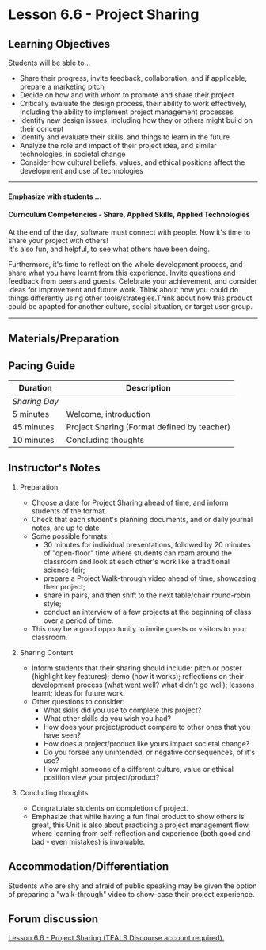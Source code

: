 # Lesson 6.6 - Project Sharing

## Learning Objectives
Students will be able to...
  * Share their progress, invite feedback, collaboration, and if applicable, prepare a marketing pitch
  * Decide on how and with whom to promote and share their project
  * Critically evaluate the design process, their ability to work effectively, including the ability to implement project management processes
  * Identify new design issues, including how they or others might build on their concept
  * Identify and evaluate their skills, and things to learn in the future
  * Analyze the role and impact of their project idea, and similar technologies, in societal change
  * Consider how cultural beliefs, values, and ethical positions affect the development and use of technologies
  
  ---

#### Emphasize with students ...
#### Curriculum Competencies - Share, Applied Skills, Applied Technologies

At the end of the day, software must connect with people.  Now it's time to share your project with others!  
It's also fun, and helpful, to see what others have been doing.  

Furthermore, it's time to reflect on the whole development process, and share what you have learnt from this experience.  Invite questions and feedback from peers and guests.  Celebrate your achievement, and consider ideas for improvement and future work. Think about how you could do things differently using other tools/strategies.Think about how this product could be apapted for another culture, social situation, or target user group. 

---


## Materials/Preparation

## Pacing Guide

| Duration      | Description                                   |
| ------------- | --------------------------------------------- |
| _Sharing Day_   |                                               |
| 5 minutes     | Welcome, introduction |
| 45 minutes    | Project Sharing (Format defined by teacher)                           |
| 10 minutes    | Concluding thoughts                                   |



## Instructor's Notes
1.  Preparation
    - Choose a date for Project Sharing ahead of time, and inform students of the format.
    - Check that each student's planning documents, and or daily journal notes, are up to date
    - Some possible formats:   
        * 30 minutes for individual presentations, followed by 20 minutes of "open-floor" time where students can roam around the classroom and look at each other's work like a traditional science-fair;   
        * prepare a Project Walk-through video ahead of time, showcasing their project; 
        * share in pairs, and then shift to the next table/chair round-robin style;  
        * conduct an interview of a few projects at the beginning of class over a period of time. 
    - This may be a good opportunity to invite guests or visitors to your classroom. 

2.  Sharing Content
    -   Inform students that their sharing should include:  pitch or poster (highlight key features); demo (how it works); reflections on their development process (what went well? what didn't go well);  lessons learnt;  ideas for future work.
    -   Other questions to consider:
         * What skills did you use to complete this project?
         * What other skills do you wish you had?
         * How does your project/product compare to other ones that you have seen?
         * How does a project/product like yours impact societal change?
         * Do you forsee any unintended, or negative consequences, of it's use?
         * How might someone of a different culture, value or ethical position view your project/product? 

3.  Concluding thoughts
    -   Congratulate students on completion of project.
    -   Emphasize that while having a fun final product to show others is great, this Unit is also about practicing a project management flow, where learning from self-reflection and experience (both good and bad - even mistakes) is invaluable.


## Accommodation/Differentiation

Students who are shy and afraid of public speaking may be given the option of preparing a "walk-through" video to show-case their project experience.

## Forum discussion

<a href="http://forums.tealsk12.org/c/intro-unit-6/lesson-6-6-project-sharing" target="_blank">
Lesson 6.6 - Project Sharing (TEALS Discourse account required).</a>
